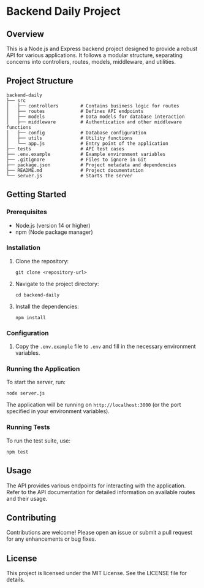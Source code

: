 # Backend Daily Project

## Overview
This is a Node.js and Express backend project designed to provide a robust API for various applications. It follows a modular structure, separating concerns into controllers, routes, models, middleware, and utilities.

## Project Structure
```
backend-daily
├── src
│   ├── controllers        # Contains business logic for routes
│   ├── routes             # Defines API endpoints
│   ├── models             # Data models for database interaction
│   ├── middleware         # Authentication and other middleware functions
│   ├── config             # Database configuration
│   ├── utils              # Utility functions
│   └── app.js             # Entry point of the application
├── tests                  # API test cases
├── .env.example           # Example environment variables
├── .gitignore             # Files to ignore in Git
├── package.json           # Project metadata and dependencies
├── README.md              # Project documentation
└── server.js              # Starts the server
```

## Getting Started

### Prerequisites
- Node.js (version 14 or higher)
- npm (Node package manager)

### Installation
1. Clone the repository:
   ```
   git clone <repository-url>
   ```
2. Navigate to the project directory:
   ```
   cd backend-daily
   ```
3. Install the dependencies:
   ```
   npm install
   ```

### Configuration
1. Copy the `.env.example` file to `.env` and fill in the necessary environment variables.

### Running the Application
To start the server, run:
```
node server.js
```
The application will be running on `http://localhost:3000` (or the port specified in your environment variables).

### Running Tests
To run the test suite, use:
```
npm test
```

## Usage
The API provides various endpoints for interacting with the application. Refer to the API documentation for detailed information on available routes and their usage.

## Contributing
Contributions are welcome! Please open an issue or submit a pull request for any enhancements or bug fixes.

## License
This project is licensed under the MIT License. See the LICENSE file for details.